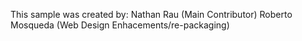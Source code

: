 This sample was created by:
Nathan Rau (Main Contributor)
Roberto Mosqueda (Web Design Enhacements/re-packaging)
